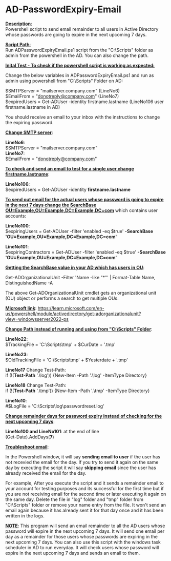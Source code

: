 # AD-PasswordExpiry-Email

<ins>**Description**:</ins><br>
Powershell script to send email remainder to all users in Active Directory whose passwords are going to expire in the next upcoming 7 days.

<ins>**Script Path**:</ins><br>
Run ADPasswordExpiryEmail.ps1 script from the "C:\Scripts" folder as admin from the powershell in the AD. You can also change the path.

<ins>**Inital Test - To check if the powershell script is working as expected:**</ins><br>

Change the below variables in ADPasswordExpiryEmail.ps1 and run as admin using powershell from "C:\Scripts" Folder on AD:<br>

$SMTPServer = "mailserver.company.com" (LineNo6)<br>
$EmailFrom = "donotreply@company.com" (LineNo7)<br>
$expiredUsers = Get-ADUser -identity firstname.lastname (LineNo106 user firstname.lastname in AD)<br>

You should receive an email to your inbox with the instructions to change the expiring password.

<ins>**Change SMTP server**</ins>:

**LineNo6**:<br>
$SMTPServer = "mailserver.company.com"<br> 
**LineNo7**:<br>
$EmailFrom = "donotreply@company.com"

<ins>**To check and send an email to test for a single user change firstname.lastname**</ins>: 

**LineNo106**:<br>
$expiredUsers = Get-ADUser -identity **firstname.lastname**

<ins>**To send out email for the actual users whose password is going to expire in the next 7 days change the SearchBase OU=Example,OU=Example,DC=Example,DC=com**</ins> which contains user accounts:

**LineNo100**:<br>
$expiringUsers = Get-ADUser -filter 'enabled -eq $true' **-SearchBase 'OU=Example,OU=Example,DC=Example,DC=com'**

**LineNo101**:<br>
$expiringContractors = Get-ADUser -filter 'enabled -eq $true' **-SearchBase 'OU=Example,OU=Example,DC=Example,DC=com'**

<ins>**Getting the SearchBase value in your AD which has users in OU**</ins>:

Get-ADOrganizationalUnit -Filter 'Name -like "*"' | Format-Table Name, DistinguishedName -A

The above Get-ADOrganizationalUnit cmdlet gets an organizational unit (OU) object or performs a search to get multiple OUs.<br>

<ins>**Microsoft link**</ins>: https://learn.microsoft.com/en-us/powershell/module/activedirectory/get-adorganizationalunit?view=windowsserver2022-ps

<ins>**Change Path instead of running and using from "C:\Scripts" Folder**</ins>:

**LineNo22**:<br>
$TrackingFile = 'C:\Scripts\tmp\' + $CurDate + '.tmp'

**LineNo23**:<br>
$OldTrackingFile = 'C:\Scripts\tmp\' + $Yesterdate + '.tmp'

**LineNo17** Change Test-Path:<br>
if (!(**Test-Path** '.\log')) {New-Item -Path '.\log' -ItemType Directory}

**LineNo18** Change Test-Path:<br>
if (!(**Test-Path** '.\tmp')) {New-Item -Path '.\tmp' -ItemType Directory}

**LineNo10**:<br>
#$LogFile = 'C:\Scripts\log\passwordreset.log'

<ins>**Change remainder days for password expiry instead of checking for the next upcoming 7 days**</ins>:

**LineNo100 and LineNo101**: at the end of line<br>
(Get-Date).AddDays(**7**)

<ins>**Troubleshoot email**</ins>:

In the Powershell window, it will say **sending email to user** if the user has not recevied the email for the day. If you try to send it again on the same day by executing the script it will say **skipping email** since the user has already received the email for the day.<br>

For example, After you execute the script and it sends a remainder email to your account for testing purposes and its successful for the first time but if you are not receiving email for the second time or later executing it again on the same day. Delete the file in "log" folder and "tmp" folder from "C:\Scripts" folder or remove your name entry from the file. It won't send an email again because it has already sent it for that day once and it has been written in the logs.

<ins>**NOTE**</ins>: This program will send an email remainder to all the AD users whose password will expire in the next upcoming 7 days. It will send one email per day as a remainder for those users whose passwords are expiring in the next upcoming 7 days. You can also use this script with the windows task scheduler in AD to run everyday. It will check users whose password will expire in the next upcoming 7 days and sends an email to them.
